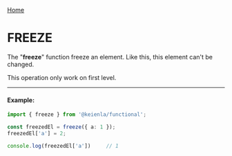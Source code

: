 [Home]('./../../../README.md)

# FREEZE

The "**freeze**" function freeze an element. Like this, this element can't be changed.

This operation only work on first level.

--------------
#### Example:
``` typescript
import { freeze } from '@keienla/functional';

const freezedEl = freeze({ a: 1 });
freezedEl['a'] = 2;

console.log(freezedEl['a'])     // 1
```
